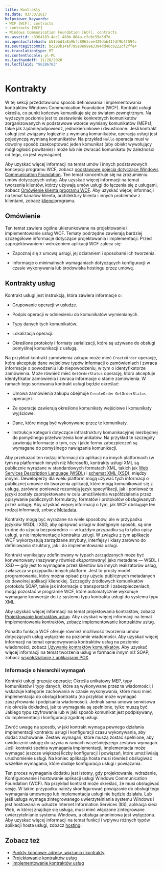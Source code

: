 ```yaml
---
title: Kontrakty
ms.date: 03/30/2017
helpviewer_keywords:
- WCF [WCF], contracts
- contracts [WCF]
- Windows Communication Foundation [WCF], contracts
ms.assetid: c8364183-4ac1-480b-804a-c5e6c59a5d7d
ms.openlocfilehash: b51bbd1a8a9bfc8963cee429dab41fdf9b4f594c
ms.sourcegitcommit: bc293b14af795e0e999e3304dd40c0222cf2ffe4
ms.translationtype: MT
ms.contentlocale: pl-PL
ms.lasthandoff: 11/26/2020
ms.locfileid: "96286763"
---
```

# <a name="contracts"></a>Kontrakty

W tej sekcji przedstawiono sposób definiowania i implementowania kontraktów Windows Communication Foundation (WCF). Kontrakt usługi określa, co punkt końcowy komunikuje się ze światem zewnętrznym. Na wyższym poziomie jest to zestawienie konkretnych komunikatów zorganizowanych w podstawowe wzorce wymiany komunikatów (MEPs), takie jak żądanie/odpowiedź, jednokierunkowe i dwustronne. Jeśli kontrakt usługi jest związany logicznie z wymianą komunikatów, operacja usługi jest pojedynczą wymianą komunikatów. Na przykład `Hello` operacja musi w dowolny sposób zaakceptować jeden komunikat (aby obiekt wywołujący mógł ogłosić powitanie) i może lub nie zwracać komunikatu (w zależności od tego, co jest wymagane).  
  
 Aby uzyskać więcej informacji na temat umów i innych podstawowych koncepcji programu WCF, zobacz [podstawowe pojęcia dotyczące Windows Communication Foundation](../fundamental-concepts.md). Ten temat koncentruje się na zrozumieniu umów dotyczących usług. Aby uzyskać więcej informacji na temat tworzenia klientów, którzy używają umów usługi do łączenia się z usługami, zobacz [Omówienie klienta programu WCF](../wcf-client-overview.md). Aby uzyskać więcej informacji na temat kanałów klienta, architektury klienta i innych problemów z klientami, zobacz [klienci](clients.md)programu.  
  
## <a name="overview"></a>Omówienie  

 Ten temat zawiera ogólne ukierunkowane na projektowanie i implementowanie usług WCF. Tematy podrzędne zawierają bardziej szczegółowe informacje dotyczące projektowania i implementacji. Przed zaprojektowaniem i wdrożeniem aplikacji WCF zaleca się:  
  
- Zapoznaj się z umową usługi, jej działaniem i sposobami ich tworzenia.  
  
- Informacje o minimalnych wymaganiach dotyczących konfiguracji w czasie wykonywania lub środowiska hostingu przez umowę.  
  
## <a name="service-contracts"></a>Kontrakty usług  

 Kontrakt usługi jest instrukcją, która zawiera informacje o:  
  
- Grupowanie operacji w usłudze.  
  
- Podpis operacji w odniesieniu do komunikatów wymienianych.  
  
- Typy danych tych komunikatów.  
  
- Lokalizacja operacji.  
  
- Określone protokoły i formaty serializacji, które są używane do obsługi pomyślnej komunikacji z usługą.  
  
 Na przykład kontrakt zamówienia zakupu może mieć `CreateOrder` operację, która akceptuje dane wejściowe typów informacji o zamówieniach i zwraca informacje o powodzeniu lub niepowodzeniu, w tym o identyfikatorze zamówienia. Może również mieć `GetOrderStatus` operację, która akceptuje identyfikator zamówienia i zwraca informacje o stanie zamówienia. W ramach tego sortowania kontrakt usługi będzie określać:  
  
- Umowa zamówienia zakupu obejmuje `CreateOrder` `GetOrderStatus` operacje i.  
  
- Że operacje zawierają określone komunikaty wejściowe i komunikaty wyjściowe.  
  
- Dane, które mogą być wykonywane przez te komunikaty.  
  
- Instrukcje kategorii dotyczące infrastruktury komunikacyjnej niezbędnej do pomyślnego przetworzenia komunikatów. Na przykład te szczegóły zawierają informacje o tym, czy i jakie formy zabezpieczeń są wymagane do pomyślnego nawiązania komunikacji.  
  
 Aby przekazać ten rodzaj informacji do aplikacji na innych platformach (w tym na platformach innych niż Microsoft), kontrakty usługi XML są publicznie wyrażane w standardowych formatach XML, takich jak [Web Services Description Language (WSDL)](https://www.w3.org/TR/2001/NOTE-wsdl-20010315) i [schemat XML (XSD)](https://www.w3.org/XML/Schema), między innymi. Deweloperzy dla wielu platform mogą używać tych informacji o publicznej umowie do tworzenia aplikacji, które mogą komunikować się z usługą, zarówno ponieważ rozumieją język specyfikacji, jak i ponieważ te języki zostały zaprojektowane w celu umożliwienia współdziałania przez opisywanie publicznych formularzy, formatów i protokołów obsługiwanych przez usługę. Aby uzyskać więcej informacji o tym, jak WCF obsługuje ten rodzaj informacji, zobacz [Metadata](metadata.md).  
  
 Kontrakty mogą być wyrażane na wiele sposobów, ale w przypadku języków WSDL i XSD, aby opisywać usługi w dostępnym sposób, są one trudne do użycia bezpośrednio — w każdym przypadku są to tylko opisy usługi, a nie implementacje kontraktu usługi. W związku z tym aplikacje WCF wykorzystują zarządzane atrybuty, interfejsy i klasy zarówno do definiowania struktury, jak i do implementowania usługi.  
  
 Kontrakt wynikający zdefiniowany w typach zarządzanych może być konwertowany (nazywany również *eksportowany*) jako metadane — WSDL i XSD — gdy jest to wymagane przez klientów lub innych realizatorów usług, zwłaszcza w przypadku innych platform. Jest to prosty model programowania, który można opisać przy użyciu publicznych metadanych do dowolnej aplikacji klienckiej. Szczegóły źródłowych komunikatów protokołu SOAP, takie jak informacje o transportach i zabezpieczeniach, mogą pozostać w programie WCF, które automatycznie wykonuje wymagane konwersje do i z systemu typu kontraktu usługi do systemu typu XML.  
  
 Aby uzyskać więcej informacji na temat projektowania kontraktów, zobacz [Projektowanie kontraktów usług](../designing-service-contracts.md). Aby uzyskać więcej informacji na temat implementowania kontraktów, zobacz [implementowanie kontraktów usług](../implementing-service-contracts.md).  
  
 Ponadto funkcja WCF oferuje również możliwość tworzenia umów dotyczących usług wyłącznie na poziomie wiadomości. Aby uzyskać więcej informacji na temat opracowywania kontraktów usług na poziomie wiadomości, zobacz [Używanie kontraktów komunikatów](using-message-contracts.md). Aby uzyskać więcej informacji na temat tworzenia usług w formacie innym niż SOAP, zobacz [współdziałanie z aplikacjami POX](interoperability-with-pox-applications.md).  
  
### <a name="understanding-the-hierarchy-of-requirements"></a>Informacje o hierarchii wymagań  

 Kontrakt usługi grupuje operacje; Określa unikatowy MEP, typy komunikatów i typy danych, które są wykonywane przez te wiadomości; i wskazuje kategorie zachowania w czasie wykonywania, które musi mieć implementacja do obsługi kontraktu (na przykład może wymagać zaszyfrowania i podpisania wiadomości). Jednak sama umowa serwisowa nie określa dokładnej, jak te wymagania są spełnione, tylko muszą być. Jakiego typu szyfrowanie lub w jaki sposób komunikat jest podpisywany, do implementacji i konfiguracji zgodnej usługi.  
  
 Zwróć uwagę na sposób, w jaki kontrakt wymaga pewnego działania implementacji kontraktu usługi i konfiguracji czasu wykonywania, aby dodać zachowanie. Zestaw wymagań, które muszą zostać spełnione, aby uwidocznić usługę do użycia w ramach wcześniejszego zestawu wymagań. Jeśli kontrakt spełnia wymagania implementacji, implementacja może wymagać jeszcze większej liczby konfiguracji i powiązań, które umożliwiają uruchomienie usługi. Na koniec aplikacja hosta musi również obsługiwać wszelkie wymagania, które dodaje konfiguracja usługi i powiązania.  
  
 Ten proces wymagania dodatku jest istotny, gdy projektowanie, wdrażanie, Konfigurowanie i hostowanie aplikacji usługi Windows Communication Foundation (WCF). Na przykład kontrakt może określać, że musi obsługiwać sesję. W takim przypadku należy skonfigurować powiązanie do obsługi tego wymagania umownego lub implementacja usługi nie będzie działała. Lub jeśli usługa wymaga zintegrowanego uwierzytelniania systemu Windows i jest hostowana w usłudze Internet Information Services (IIS), aplikacja sieci Web, w której znajduje się usługa, musi mieć włączone zintegrowane uwierzytelnianie systemu Windows, a obsługa anonimowa jest wyłączona. Aby uzyskać więcej informacji na temat funkcji i wpływu różnych typów aplikacji hosta usługi, zobacz [hosting](hosting.md).  
  
## <a name="see-also"></a>Zobacz też

- [Punkty końcowe: adresy, wiązania i kontrakty](endpoints-addresses-bindings-and-contracts.md)
- [Projektowanie kontraktów usług](../designing-service-contracts.md)
- [Implementowanie kontraktów usług](../implementing-service-contracts.md)
